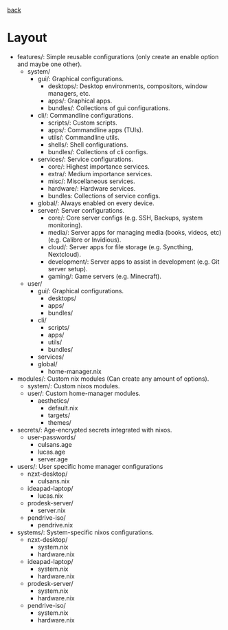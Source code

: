 [back](../readme.md)

# Layout

- features/: Simple reusable configurations (only create an enable option and maybe one other).
  - system/
    - gui/: Graphical configurations.
      - desktops/: Desktop environments, compositors, window managers, etc.
      - apps/: Graphical apps.
      - bundles/: Collections of gui configurations.
    - cli/: Commandline configurations.
      - scripts/: Custom scripts.
      - apps/: Commandline apps (TUIs).
      - utils/: Commandline utils.
      - shells/: Shell configurations.
      - bundles/: Collections of cli configs.
    - services/: Service configurations.
      - core/: Highest importance services.
      - extra/: Medium importance services.
      - misc/: Miscellaneous services.
      - hardware/: Hardware services.
      - bundles: Collections of service configs.
    - global/: Always enabled on every device.
    - server/: Server configurations.
      - core/: Core server configs (e.g. SSH, Backups, system monitoring).
      - media/: Server apps for managing media (books, videos, etc) (e.g. Calibre or Invidious).
      - cloud/: Server apps for file storage (e.g. Syncthing, Nextcloud).
      - development/: Server apps to assist in development (e.g. Git server setup).
      - gaming/: Game servers (e.g. Minecraft).
  - user/
    - gui/: Graphical configurations.
      - desktops/
      - apps/
      - bundles/
    - cli/
      - scripts/
      - apps/
      - utils/
      - bundles/
    - services/
    - global/
      - home-manager.nix
- modules/: Custom nix modules (Can create any amount of options).
  - system/: Custom nixos modules.
  - user/: Custom home-manager modules.
    - aesthetics/
      - default.nix
      - targets/
      - themes/
- secrets/: Age-encrypted secrets integrated with nixos.
  - user-passwords/
    - culsans.age
    - lucas.age
    - server.age
- users/: User specific home manager configurations
  - nzxt-desktop/
    - culsans.nix
  - ideapad-laptop/
    - lucas.nix
  - prodesk-server/
    - server.nix
  - pendrive-iso/
    - pendrive.nix
- systems/: System-specific nixos configurations.
  - nzxt-desktop/
    - system.nix
    - hardware.nix
  - ideapad-laptop/
    - system.nix
    - hardware.nix
  - prodesk-server/
    - system.nix
    - hardware.nix
  - pendrive-iso/
    - system.nix
    - hardware.nix
